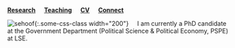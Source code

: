 [**Research**](Research.md) &nbsp; &nbsp; [**Teaching**](Teaching.md) &nbsp; &nbsp; [**CV**](CV.pdf) &nbsp; &nbsp; [**Connect**](Connect.md)

![sehoof](sehoof.jpg){:.some-css-class width="200"} &nbsp; &nbsp; I am currently a PhD candidate at the Government Department (Political Science & Political Economy, PSPE) at LSE.
